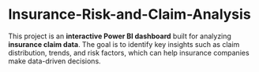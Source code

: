 # Insurance-Risk-and-Claim-Analysis
This project is an **interactive Power BI dashboard** built for analyzing **insurance claim data**.   The goal is to identify key insights such as claim distribution, trends, and risk factors, which can help insurance companies make data-driven decisions.
